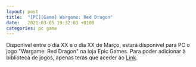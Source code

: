 ```yaml
---
layout: post
title:  "[PC][Game] Wargame: Red Dragon"
date:   2021-03-05 19:32:03 +0100
categories: pc game
---
```


Disponivel entre o dia XX e o dia XX de Março, estará disponivel para PC o jogo "Wargame: Red Dragon" na loja Epic Games.
Para poder adicionar à biblioteca de jogos, apenas teras que aceder ao [Link][direct-link].

[direct-link]: https://www.epicgames.com/store/en-US/p/wargame-red-dragon
